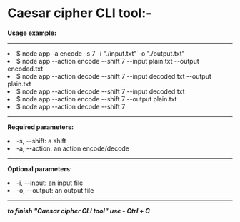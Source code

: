 # Caesar cipher CLI tool:-

**Usage example:**
<hr>
<li>$ node app -a encode -s 7 -i "./input.txt" -o "./output.txt"
<li>$ node app --action encode --shift 7 --input plain.txt --output encoded.txt
<li>$ node app --action decode --shift 7 --input decoded.txt --output plain.txt
<li>$ node app --action decode --shift 7 --input decoded.txt
<li>$ node app --action encode --shift 7 --output plain.txt
<li>$ node app --action decode --shift 7
<hr>
 
**Required parameters:**
<li> -s, --shift: a shift
<li> -a, --action: an action encode/decode  
<hr>
  
**Optional  parameters:**
<li> -i, --input: an input file 
<li> -o, --output: an output file
<hr>

***to finish "Caesar cipher CLI tool" use - Ctrl + C***

